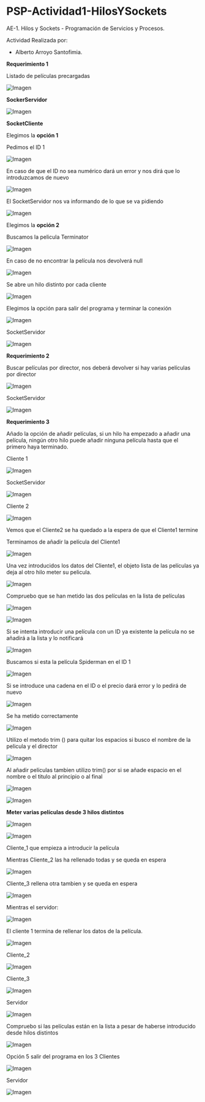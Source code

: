 ﻿# PSP-Actividad1-HilosYSockets

AE-1. Hilos y Sockets - Programación de Servicios y Procesos.

Actividad Realizada por:
- Alberto Arroyo Santofimia.


**Requerimiento 1**

Listado de películas precargadas

![Imagen](imgReadme/i000.png)

**SockerServidor**

![Imagen](imgReadme/i005.png)

**SocketCliente**

Elegimos la **opción 1**

Pedimos el ID 1

![Imagen](imgReadme/i006.png)

En caso de que el ID no sea numérico dará un error y nos dirá que lo introduzcamos de nuevo

![Imagen](imgReadme/i007.png)

El SocketServidor nos va informando de lo que se va pidiendo

![Imagen](imgReadme/i008.png)

Elegimos la **opción 2**

Buscamos la pelicula Terminator

![Imagen](imgReadme/i009.png)

En caso de no encontrar la película nos devolverá null

![Imagen](imgReadme/i010.png)

Se abre un hilo distinto por cada cliente

![Imagen](imgReadme/i026.png)

Elegimos la opción para salir del programa y terminar la conexión 

![Imagen](imgReadme/i011.png)

SocketServidor

![Imagen](imgReadme/i012.png)

**Requerimiento 2**

Buscar películas por director, nos deberá devolver si hay varias películas por director

![Imagen](imgReadme/i013.png)

SocketServidor

![Imagen](imgReadme/i014.png)

**Requerimiento 3**

Añado la opción de añadir películas, si un hilo ha empezado a añadir una película, ningún otro hilo puede añadir ninguna película hasta que el primero haya terminado. 

Cliente 1

![Imagen](imgReadme/i015.png)

SocketServidor

![Imagen](imgReadme/i016.png)

Cliente 2

![Imagen](imgReadme/i017.png)

Vemos que el Cliente2 se ha quedado a la espera de que el Cliente1 termine

Terminamos de añadir la película del Cliente1

![Imagen](imgReadme/i018.png)



Una vez introducidos los datos del Cliente1, el objeto lista de las películas ya deja al otro hilo meter su pelicula.

![Imagen](imgReadme/i019.png)

Compruebo que se han metido las dos películas en la lista de películas 

![Imagen](imgReadme/i020.png)

![Imagen](imgReadme/i021.png)

Si se intenta introducir una película con un ID ya existente la película no se añadirá a la lista y lo notificará

![Imagen](imgReadme/i022.png)

Buscamos si esta la película Spiderman en el ID 1

![Imagen](imgReadme/i023.png)

Si se introduce una cadena en el ID o el precio dará error y lo pedirá de nuevo

![Imagen](imgReadme/i024.png)

Se ha metido correctamente

![Imagen](imgReadme/i025.png)

Utilizo el metodo trim () para quitar los espacios si busco el nombre de la pelicula y el director

![Imagen](imgReadme/i027.png)

Al añadir películas tambien utilizo trim() por si se añade espacio en el nombre o el titulo al principio o al final

![Imagen](imgReadme/i028.png)

![Imagen](imgReadme/i029.png)

**Meter varias películas desde 3 hilos distintos**

![Imagen](imgReadme/i030.png)

![Imagen](imgReadme/i031.png)

Cliente\_1 que empieza a introducir la película


Mientras Cliente\_2 las ha rellenado todas y se queda en espera

![Imagen](imgReadme/i032.png)

Cliente\_3 rellena otra tambien y se queda en espera

![Imagen](imgReadme/i033.png)

Mientras el servidor:

![Imagen](imgReadme/i042.png)

El cliente 1 termina de rellenar los datos de la película.

![Imagen](imgReadme/i035.png)

Cliente\_2

![Imagen](imgReadme/i036.png)

Cliente\_3

![Imagen](imgReadme/i037.png)

Servidor

![Imagen](imgReadme/i043.png)

Compruebo si las películas están en la lista a pesar de haberse introducido desde hilos distintos

![Imagen](imgReadme/i039.png)

Opción 5 salir del programa en los 3 Clientes

![Imagen](imgReadme/i041.png)

Servidor

![Imagen](imgReadme/i040.png)
